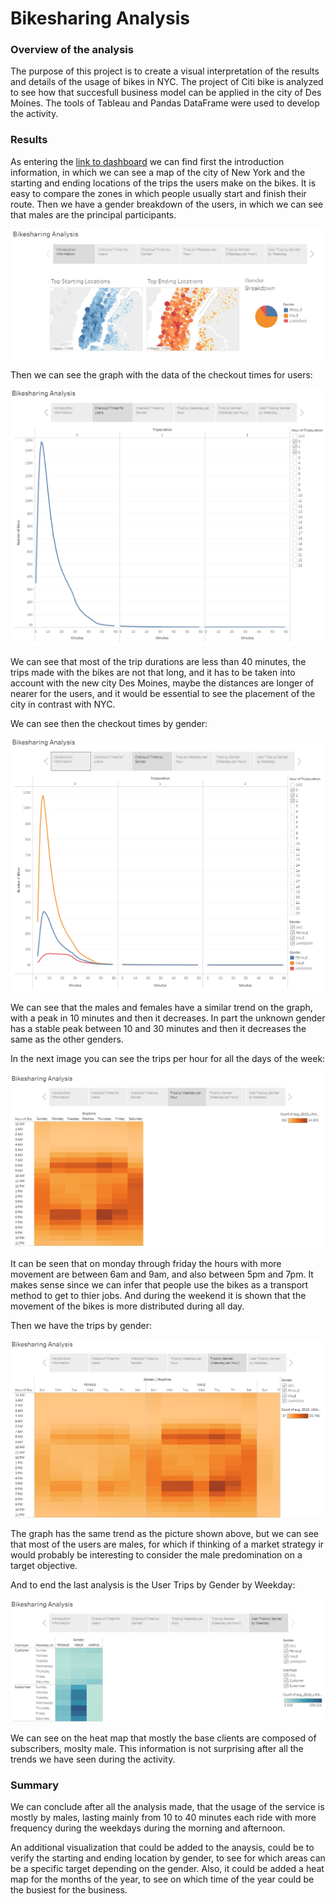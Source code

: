 # Bikesharing Analysis

### Overview of the analysis

The purpose of this project is to create a visual interpretation of the results and details of the usage of bikes in NYC. The project of Citi bike is analyzed to see how that succesfull business model can be applied in the city of Des Moines. The tools of Tableau and Pandas DataFrame were used to develop the activity. 

### Results

As entering the [link to dashboard](https://public.tableau.com/app/profile/jose.luis.montemayor/viz/bikesharingChallenge_16585306337060/BikesharingAnalysis) we can find first the introduction information, in which we can see a map of the city of New York and the starting and ending locations of the trips the users make on the bikes. It is easy to compare the zones in which people usually start and finish their route. Then we have a gender breakdown of the users, in which we can see that males are the principal participants. 

![](https://github.com/JoseLuisMontemayor/bikesharing/blob/main/Introduction_Information.PNG)

Then we can see the graph with the data of the checkout times for users:

![](https://github.com/JoseLuisMontemayor/bikesharing/blob/main/Checkout_times_for_users.PNG)

We can see that most of the trip durations are less than 40 minutes, the trips made with the bikes are not that long, and it has to be taken into account with the new city Des Moines, maybe the distances are longer of nearer for the users, and it would be essential to see the placement of the city in contrast with NYC. 

We can see then the checkout times by gender:

![](https://github.com/JoseLuisMontemayor/bikesharing/blob/main/Checkout_times_for_gender.PNG)

We can see that the males and females have a similar trend on the graph, with a peak in 10 minutes and then it decreases. In part the unknown gender has a stable peak between 10 and 30 minutes and then it decreases the same as the other genders. 

In the next image you can see the trips per hour for all the days of the week:

![](https://github.com/JoseLuisMontemayor/bikesharing/blob/main/Trips_by_weekday_per_hour.PNG)

It can be seen that on monday through friday the hours with more movement are between 6am and 9am, and also between 5pm and 7pm. It makes sense since we can infer that people use the bikes as a transport method to get to thier jobs. And during the weekend it is shown that the movement of the bikes is more distributed during all day. 

Then we have the trips by gender:

![](https://github.com/JoseLuisMontemayor/bikesharing/blob/main/Trips_by_gender_weekday_per_hour.PNG)

The graph has the same trend as the picture shown above, but we can see that most of the users are males, for which if thinking of a market strategy ir would probably be interesting to consider the male predomination on a target objective. 

And to end the last analysis is the User Trips by Gender by Weekday:

![](https://github.com/JoseLuisMontemayor/bikesharing/blob/main/User_trips_by_gender_by_weekday.PNG)

We can see on the heat map that mostly the base clients are composed of subscribers, moslty male. This information is not surprising after all the trends we have seen  during the activity. 

### Summary

We can conclude after all the analysis made, that the usage of the service is mostly by males, lasting mainly from 10 to 40 minutes each ride with more frequency during the weekdays during the morning and afternoon. 

An additional visualization that could be added to the anaysis, could be to verify the starting and ending location by gender, to see for which areas can be a specific target depending on the gender. Also, it could be added a heat map for the months of the year, to see on which time of the year could be the busiest for the business. 
